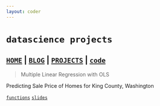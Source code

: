 ```yaml
---
layout: coder
---
```


# `datascience projects`

## [`HOME`](index.md) | [`BLOG`](blog.md) | [`PROJECTS`](projects.md) | [`code`](code.md)


> Multiple Linear Regression with OLS

Predicting Sale Price of Homes for King County, Washington

[`functions`](./code)
[`slides`](./projects/king-county/slides/index.html)
